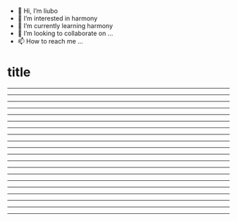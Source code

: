 * 👋 Hi, I’m liubo
* 👀 I’m interested in harmony
* 🌱 I’m currently learning harmony
* 💞️ I’m looking to collaborate on ...
* 📫 How to reach me ...



# title






































---

---

---

---

---

---

---

---

---

---

---

---

---

---

---

---

---

---

---

---













  
